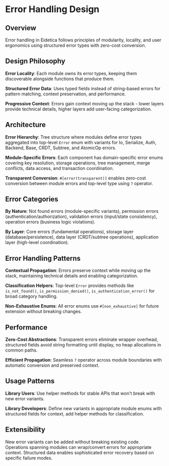 # Error Handling Design

## Overview

Error handling in Eidetica follows principles of modularity, locality, and user ergonomics using structured error types with zero-cost conversion.

## Design Philosophy

**Error Locality**: Each module owns its error types, keeping them discoverable alongside functions that produce them.

**Structured Error Data**: Uses typed fields instead of string-based errors for pattern matching, context preservation, and performance.

**Progressive Context**: Errors gain context moving up the stack - lower layers provide technical details, higher layers add user-facing categorization.

## Architecture

**Error Hierarchy**: Tree structure where modules define error types aggregated into top-level `Error` enum with variants for Io, Serialize, Auth, Backend, Base, CRDT, Subtree, and AtomicOp errors.

**Module-Specific Errors**: Each component has domain-specific error enums covering key resolution, storage operations, tree management, merge conflicts, data access, and transaction coordination.

**Transparent Conversion**: `#[error(transparent)]` enables zero-cost conversion between module errors and top-level type using `?` operator.

## Error Categories

**By Nature**: Not found errors (module-specific variants), permission errors (authentication/authorization), validation errors (input/state consistency), operation errors (business logic violations).

**By Layer**: Core errors (fundamental operations), storage layer (database/persistence), data layer (CRDT/subtree operations), application layer (high-level coordination).

## Error Handling Patterns

**Contextual Propagation**: Errors preserve context while moving up the stack, maintaining technical details and enabling categorization.

**Classification Helpers**: Top-level `Error` provides methods like `is_not_found()`, `is_permission_denied()`, `is_authentication_error()` for broad category handling.

**Non-Exhaustive Enums**: All error enums use `#[non_exhaustive]` for future extension without breaking changes.

## Performance

**Zero-Cost Abstractions**: Transparent errors eliminate wrapper overhead, structured fields avoid string formatting until display, no heap allocations in common paths.

**Efficient Propagation**: Seamless `?` operator across module boundaries with automatic conversion and preserved context.

## Usage Patterns

**Library Users**: Use helper methods for stable APIs that won't break with new error variants.

**Library Developers**: Define new variants in appropriate module enums with structured fields for context, add helper methods for classification.

## Extensibility

New error variants can be added without breaking existing code. Operations spanning modules can wrap/convert errors for appropriate context. Structured data enables sophisticated error recovery based on specific failure modes.
